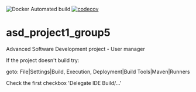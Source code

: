 ![Docker Automated build](https://img.shields.io/docker/automated/karimschierbauer/asd_project1_group5)
[![codecov](https://codecov.io/gh/KarimSchierbauer/asd_project1_group5/branch/main/graph/badge.svg?token=DGDB860W8C)](https://codecov.io/gh/KarimSchierbauer/asd_project1_group5)

# asd_project1_group5
Advanced Software Development project - User manager

If the project doesn't build try:

goto: File|Settings|Build, Execution, Deployment|Build Tools|Maven|Runners

Check the first checkbox 'Delegate IDE Build/...'


